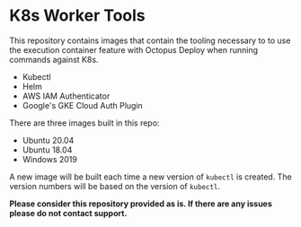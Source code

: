 # K8s Worker Tools

This repository contains images that contain the tooling necessary to to use the execution container feature with Octopus Deploy when running commands against K8s.

- Kubectl
- Helm
- AWS IAM Authenticator
- Google's GKE Cloud Auth Plugin

There are three images built in this repo:

- Ubuntu 20.04
- Ubuntu 18.04
- Windows 2019

A new image will be built each time a new version of `kubectl` is created.  The version numbers will be based on the version of `kubectl`.

**Please consider this repository provided as is.  If there are any issues please do not contact support.**
